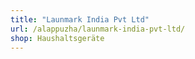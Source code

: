 ```yaml
---
title: "Launmark India Pvt Ltd"
url: /alappuzha/launmark-india-pvt-ltd/
shop: Haushaltsgeräte
---
```

